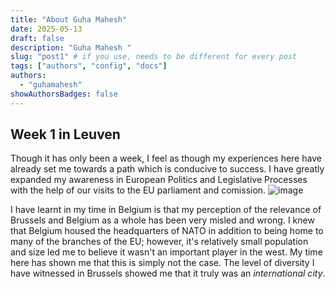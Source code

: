 ```yaml
---
title: "About Guha Mahesh"
date: 2025-05-13
draft: false
description: "Guha Mahesh "
slug: "post1" # if you use, needs to be different for every post
tags: ["authors", "config", "docs"]
authors:
  - "guhamahesh"
showAuthorsBadges: false
---
```


## Week 1 in Leuven

Though it has only been a week, I feel as though my experiences here have already set me towards a path which is conducive to success. I have greatly expanded my awareness in European Politics and Legislative Processes with the help of our visits to the EU parliament and comission.
![image](/assets/leuven.jpeg)

I have learnt in my time in Belgium is that my perception of the relevance of Brussels and Belgium as a whole has been very misled and wrong. I knew that Belgium housed the headquarters of NATO in addition to being home to many of the branches of the EU; however, it's relatively small population and size led me to believe it wasn't an important player in the west. My time here has shown me that this is simply not the case. The level of diversity I have witnessed in Brussels showed me that it truly was an _international city_.
